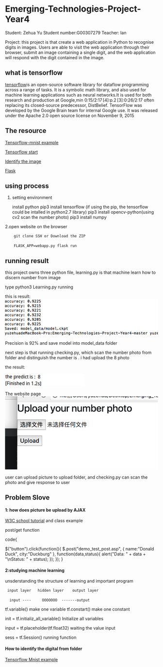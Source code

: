 # Emerging-Technologies-Project-Year4
          
Student: Zehua Yu  Student number:G00307279
             Teacher: Ian
          
Project: this project is that create a web application in Python to recognise digits in images. Users are  able to visit the web application through their browser, submit an image containing a single digit, and the web application will respond with the digit contained in the image. 
 
 
 ## what is tensorflow 
  
  [tensorflow](https://www.tensorflow.org/?hl=zh-cn)is an open-source software library for dataflow programming across a range of tasks. It is a symbolic math library, and also used for machine learning applications such as neural networks.It is used for both research and production at Google,min 0:15/2:17 [4]:p.2 [3]:0:26/2:17 often replacing its closed-source predecessor, DistBelief.
  TensorFlow was developed by the Google Brain team for internal Google use. It was released under the Apache 2.0 open source license on November 9, 2015
  
  ## The resource 
  
  [Tensorflow-mnist example](https://github.com/sugyan/tensorflow-mnist)
  
  [Tensorflow start](https://www.tensorflow.org/)
  
  [Identify the image](http://blog.csdn.net/wlmnzf/article/details/51040158)
  
  [Flask](http://flask.pocoo.org/)
  
  ## using process
  
  1. setting environment
        
        install python
        pip3 install tensorflow (if using the pip, the tensorflow could be intalled in python2.7 library)
        pip3 install opencv-python(using cv2 scan the number photo) 
        pip3 install numpy
  
 
  2.open website on the browser
       
        git clone SSH or Download the ZIP

        FLASK_APP=webapp.py flask run
  
  
  ## running result
  
  this project owns three python file, learning.py is that machine learn how to discern number from image
  
  type python3 Learning.py   running
  
  
  this is result:
  ![image](https://github.com/Zehuayu/Emerging_TechnologiesIan/blob/master/photo/learning_result.jpg)
  
  Precision is 92% and save model into model_data folder
  
  next step is that running checking.py, which scan the number photo from folder and distinguish the number is
  . i had upload the 8 photo
  
  the result:
  
  ![image](https://github.com/Zehuayu/Emerging_TechnologiesIan/blob/master/photo/1Qai5MFRThuOSjPBdLWNuQ_thumb_1858.jpg)
  
  The website page
  ![image](https://github.com/Zehuayu/Emerging_TechnologiesIan/blob/master/photo/webpage.jpg)
  
  user can upload picture to upload folder, and checking.py can scan the photo and give response to user
  
  
  
  ## Problem Slove
  
  #### 1: how does picture be upload by AJAX
  
  [W3C school tutorial](http://www.w3school.com.cn/jquery/jquery_ajax_get_post.asp) and class example
  
  post/get function 
  
  code{
  
  $("button").click(function(){
  $.post("demo_test_post.asp",
  {
    name:"Donald Duck",
    city:"Duckburg"
  },
  function(data,status){
    alert("Data: " + data + "\nStatus: " + status);
  });
});
  }
  
  
  
  #### 2:studying machine learning 
  
  unsderstanding the structure of learning and important program
  
    
    
     input layer   hidden layer    output layer
               
      input ----     OOOOOOO  -------output
      
      

   tf.variable()          make one variable
   tf.constart()          make one constant
   
   init  = tf.initializ_all_variable()     Initialize all variables
   
   input = tf.placeholder(tf.float32)      waiting the value input
   
   sess = tf.Session()          running function
  
  
  
  #### How to identify the digital from folder
  
  [Tensorflow Mnist example](http://hpzhao.com/2016/08/09/TensorFlow%E5%AE%9E%E6%88%98%EF%BC%9A%E6%89%8B%E5%86%99%E6%95%B0%E5%AD%97%E8%AF%86%E5%88%AB/)
  
  
  
  
  
  
  
  
  
  
  
  
  
  
  
  
  
  
  
  
  
  